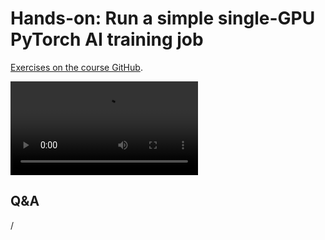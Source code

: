 # Hands-on: Run a simple single-GPU PyTorch AI training job

[Exercises on the course GitHub](https://github.com/Lumi-supercomputer/Getting_Started_with_AI_workshop/tree/ai-20251009/03_Your_first_AI_training_job_on_LUMI).

<!--
[Exercises on the course GitHub](https://github.com/Lumi-supercomputer/Getting_Started_with_AI_workshop/tree/main/03_Your_first_AI_training_job_on_LUMI).
-->

<!--
A video recording of the discussion of the solution will follow.
-->

<video src="https://462000265.lumidata.eu/ai-20251008/recordings/E03_FirstJob.mp4" controls="controls"></video>


## Q&A

/
